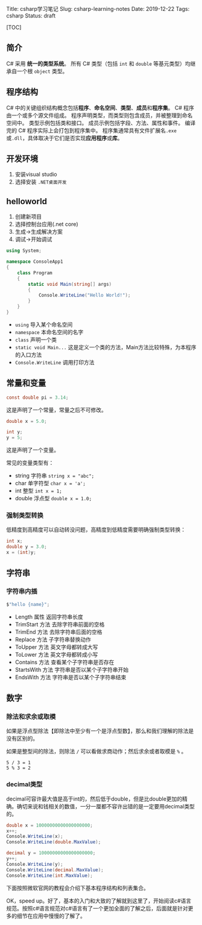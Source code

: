Title: csharp学习笔记
Slug: csharp-learning-notes
Date: 2019-12-22
Tags: csharp
Status: draft

[TOC]



## 简介

C# 采用 **统一的类型系统**。 所有 C# 类型（包括 `int` 和 `double` 等基元类型）均继承自一个根 `object` 类型。

## 程序结构

C# 中的关键组织结构概念包括**程序**、**命名空间**、**类型**、**成员**和**程序集**。 C# 程序由一个或多个源文件组成。 程序声明类型，而类型则包含成员，并被整理到命名空间中。 类型示例包括类和接口。 成员示例包括字段、方法、属性和事件。 编译完的 C# 程序实际上会打包到程序集中。 程序集通常具有文件扩展名`.exe`或`.dll`，具体取决于它们是否实现**应用程序**或**库**。



## 开发环境

1. 安装visual studio
2. 选择安装 `.NET桌面开发`



## helloworld

1. 创建新项目
2. 选择控制台应用(.net core)
3. 生成->生成解决方案
4. 调试->开始调试

```c#
using System;

namespace ConsoleApp1
{
    class Program
    {
        static void Main(string[] args)
        {
            Console.WriteLine("Hello World!");
        }
    }
}
```

- `using` 导入某个命名空间
- `namespace` 本命名空间的名字
- `class` 声明一个类
- `static void Main...` 这是定义一个类的方法，Main方法比较特殊，为本程序的入口方法
- `Console.WriteLine` 调用打印方法 



## 常量和变量

```c#
const double pi = 3.14;
```

这是声明了一个常量，常量之后不可修改。

```c#
double x = 5.0;

int y;
y = 5;
```

这是声明了一个变量。

常见的变量类型有：

- string 字符串 `string x = "abc";`
- char 单字符型 `char x = 'a';`
- int 整型 `int x = 1;`
- double 浮点型 `double x = 1.0;`

### 强制类型转换

低精度到高精度可以自动转没问题，高精度到低精度需要明确强制类型转换：

```c#
int x;
double y = 3.0;
x = (int)y;
```





## 字符串

### 字符串内插

```c#
$"hello {name}";
```

- Length 属性 返回字符串长度
- TrimStart 方法 去除字符串前面的空格
- TrimEnd 方法 去除字符串后面的空格
- Replace 方法 子字符串替换动作
- ToUpper 方法  英文字母都转成大写
- ToLower 方法 英文字母都转成小写
- Contains 方法 查看某个子字符串是否存在
- StartsWith 方法 字符串是否以某个子字符串开始
- EndsWith 方法 字符串是否以某个子字符串结束



## 数字

### 除法和求余或取模

如果是浮点型除法【即除法中至少有一个是浮点型数】，那么和我们理解的除法是没有区别的。

如果是整型间的除法，则除法 `/` 可以看做求商动作；然后求余或者取模是 `%` 。

```
5 / 3 = 1
5 % 3 = 2
```

### decimal类型

decimal可容许最大值是高于int的，然后低于double，但是比double更加的精确。确切来说和钱相关的数值，一分一厘都不容许出错的是一定要用decimal类型的。

```c#
double x = 10000000000000000000;
x++;
Console.WriteLine(x);
Console.WriteLine(double.MaxValue);

decimal y = 10000000000000000000;
y++;
Console.WriteLine(y);
Console.WriteLine(decimal.MaxValue);
Console.WriteLine(int.MaxValue);
```

下面按照微软官网的教程会介绍下基本程序结构和列表集合。





OK，speed up。好了，基本的入门和大致的了解就到这里了，开始阅读c#语言规范。按照c#语言规范对c#语言有了一个更加全面的了解之后，后面就是针对更多的细节在应用中慢慢的了解了。











